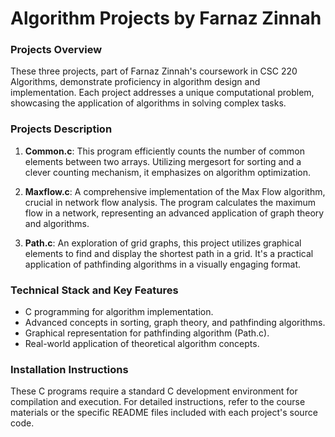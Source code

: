 # Algorithm Projects by Farnaz Zinnah

### Projects Overview

These three projects, part of Farnaz Zinnah's coursework in CSC 220 Algorithms, demonstrate proficiency in algorithm design and implementation. Each project addresses a unique computational problem, showcasing the application of algorithms in solving complex tasks.

### Projects Description

1. **Common.c**: This program efficiently counts the number of common elements between two arrays. Utilizing mergesort for sorting and a clever counting mechanism, it emphasizes on algorithm optimization.

2. **Maxflow.c**: A comprehensive implementation of the Max Flow algorithm, crucial in network flow analysis. The program calculates the maximum flow in a network, representing an advanced application of graph theory and algorithms.

3. **Path.c**: An exploration of grid graphs, this project utilizes graphical elements to find and display the shortest path in a grid. It's a practical application of pathfinding algorithms in a visually engaging format.

### Technical Stack and Key Features

- C programming for algorithm implementation.
- Advanced concepts in sorting, graph theory, and pathfinding algorithms.
- Graphical representation for pathfinding algorithm (Path.c).
- Real-world application of theoretical algorithm concepts.

### Installation Instructions

These C programs require a standard C development environment for compilation and execution. For detailed instructions, refer to the course materials or the specific README files included with each project's source code.
